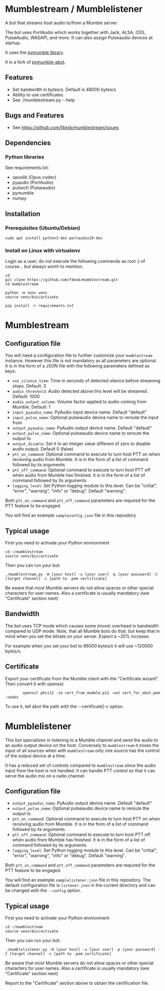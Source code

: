 # Mumblestream / Mumblelistener
A bot that streams host audio to/from a Mumble server.

The bot uses PortAudio which works together with Jack, ALSA, OSS, PulseAudio, WASAPI, and more. It can also assign Pulseaudio devices at startup.

It uses the [pymumble library](https://github.com/azlux/pymumble).

It is a fork of [pymumble-abot](https://github.com/ranomier/pymumble-abot).

## Features
* Set bandwidth in bytes/s. Default is 48000 bytes/s
* Ability to use certificates
* See ./mumblestream.py --help

## Bugs and Features
* See https://github.com/f4exb/mumblestream/issues

## Dependencies
### Python libraries
See requirements.txt:
* opuslib (Opus codec)
* pyaudio (PortAudio)
* pulsectl (Pulseaudio)
* pymumble
* numpy

## Installation
### Prerequisites (Ubuntu/Debian)
    sudo apt install python3-dev portaudio19-dev

### Install on Linux with virtualenv
Login as a user; do not execute the following commands as root :) of course... but always worth to mention.

    cd
	git clone https://github.com/f4exb/mumblestream.git
	cd mumblestream

	python -m venv venv
	source venv/bin/activate

	pip install -r requirements.txt


# Mumblestream

## Configuration file

You will need a configuration file to further customize your `mumblestream` instance. However this file is not mandatory as all parameters are optional. It is in the form of a JSON file with the following parameters defined as keys:

- `vox_silence_time`: Time in seconds of detected silence before streaming stops. Default: 3
- `audio_threshold`: Audio detected above this level will be streamed. Default: 1000
- `audio_output_volume`: Volume factor applied to audio coming from Mumble. Default: 1
- `input_pyaudio_name`: PyAudio input device name. Default "default"
- `input_pulse_name`: Optional pulseaudio device name to reroute the input from
- `output_pyaudio_name`: PyAudio output device name. Default "default"
- `output_pulse_name`: Optional pulseaudio device name to reroute the output to
- `output_disable`: Set it to an integer value different of zero to disable audio output. Default 0 (false)
- `ptt_on_command`: Optional command to execute to turn host PTT on when receiving audio from Mumble. It is in the form of a list of command followed by its arguments
- `ptt_off_command`: Optional command to execute to turn host PTT off when audio from Mumble has finished. It is in the form of a list of command followed by its arguments
- `logging_level`: Set Python logging module to this level. Can be "critial", "error", "warning", "info" or "debug". Default "warning".

Both `ptt_on_command` and `ptt_off_command` parameters are required for the PTT feature to be engaged.

You will find an example `sampleconfig.json` file in this repository

## Typical usage

First you need to activate your Python environment

    cd ~/mumblestream
    source venv/bin/activate

Then you can run your bot:

	./mumblestream.py -H [your host] -u [your user] -p [your password] -C [target channel] -c [path to .pem certificate]

Be aware that most Mumble servers do not allow spaces or other special characters for user names.
Also a certificate is usually mandatory (see "Certificate" section next)

## Bandwidth
The bot uses TCP mode which causes some (more) overhead in bandwidth compared to UDP mode. Note, that all Mumble bots do that; but keep that in mind when you set the bitrate on your server. Expect a ~25% increase.

For example when you set your bot to 96000 bytes/s it will use ~120000 bytes/s.

## Certificate
Export your certificate from the Mumble client with the "Certificate wizard". Then convert it with openssl:

			openssl pkcs12 -in cert_from_mumble.p12 -out cert_for_abot.pem -nodes

To use it, tell abot the path with the --certificate|-c option.

# Mumblelistener

This bot specializes in listening to a Mumble channel and send the audio to an audio output device on the host. Conversely to `mumblestream` it mixes the input of all sources when with `mumblestream` only one source has the control of the output device at a time.

It has a reduced set of controls compared to `mumblestream` since the audio input from the host is not handled. It can handle PTT control so that it can serve the audio mix on a radio channel.

## Configuration file

- `output_pyaudio_name`: PyAudio output device name. Default "default"
- `output_pulse_name`: Optional pulseaudio device name to reroute the output to
- `ptt_on_command`: Optional command to execute to turn host PTT on when receiving audio from Mumble. It is in the form of a list of command followed by its arguments
- `ptt_off_command`: Optional command to execute to turn host PTT off when audio from Mumble has finished. It is in the form of a list of command followed by its arguments
- `logging_level`: Set Python logging module to this level. Can be "critial", "error", "warning", "info" or "debug". Default "warning".

Both `ptt_on_command` and `ptt_off_command` parameters are required for the PTT feature to be engaged.

You will find an example `samplelistener.json` file in this repository. The default configuration file is `listener.json` in the current directory and can be changed with the `--config` option.

## Typical usage

First you need to activate your Python environment

    cd ~/mumblestream
    source venv/bin/activate

Then you can run your bot:

	./mumblelistener.py -H [your host] -u [your user] -p [your password] -C [target channel] -c [path to .pem certificate]

Be aware that most Mumble servers do not allow spaces or other special characters for user names.
Also a certificate is usually mandatory (see "Certificate" section next)

Report to the "Certificate" section above to obtain the certification file.
